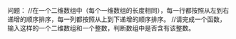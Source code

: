 问题：
//在一个二维数组中（每个一维数组的长度相同），每一行都按照从左到右递增的顺序排序，每一列都按照从上到下递增的顺序排序。
//请完成一个函数，输入这样的一个二维数组和一个整数，判断数组中是否含有该整数。
